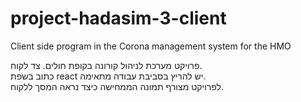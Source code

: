 # project-hadasim-3-client
Client side program in the Corona management system for the HMO

פרויקט מערכת לניהול קורונה בקופת חולים. צד לקוח.  
כתוב בשפת react יש להריץ בסביבת עבודה מתאימה.  
לפרויקט מצורף תמונה הממחישה כיצד נראה המסך ללקוח.
